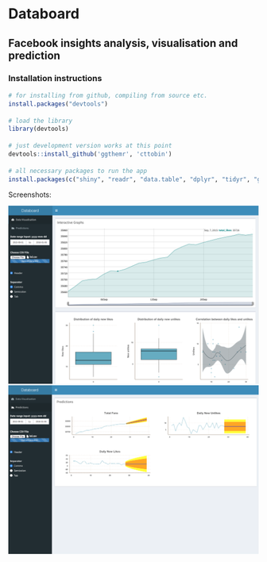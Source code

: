 # Databoard
## Facebook insights analysis, visualisation and prediction

### Installation instructions

```r
# for installing from github, compiling from source etc.
install.packages("devtools")

# load the library
library(devtools)

# just development version works at this point
devtools::install_github('ggthemr', 'cttobin')

# all necessary packages to run the app
install.packages(c("shiny", "readr", "data.table", "dplyr", "tidyr", "ggplot2", "shinydashboard", "pacman", "marketeR", "forecast", "Rfacebook", "dygraphs"))
```

Screenshots:

![](screenshot_1.png)
![](screenshot_2.png)
